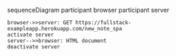 sequenceDiagram
    participant browser
    participant server

    browser->>server: GET https://fullstack-exampleapp.herokuapp.com/new_note_spa
    activate server
    server-->>browser: HTML document
    deactivate server

   
